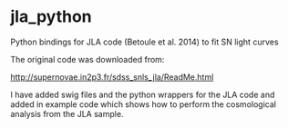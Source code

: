 # jla_python

Python bindings for JLA code (Betoule et al. 2014) to fit SN light curves

The original code was downloaded from:

http://supernovae.in2p3.fr/sdss_snls_jla/ReadMe.html

I have added swig files and the python wrappers for the JLA code and added in example code which shows how to perform the cosmological analysis from the JLA sample.
